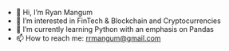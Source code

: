 - 👋 Hi, I’m Ryan Mangum
- 👀 I’m interested in FinTech & Blockchain and Cryptocurrencies
- 🌱 I’m currently learning Python with an emphasis on Pandas
- 📫 How to reach me: rrmangum@gmail.com
